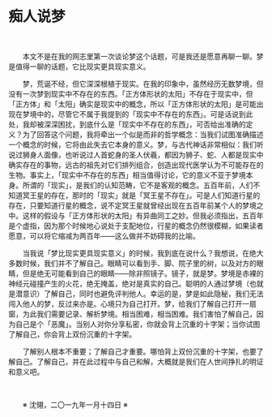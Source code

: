 # 痴人说梦

&emsp;&emsp;

&emsp;&emsp;本文不是在我的网志里第一次谈论梦这个话题，可是我还是愿意再聊一聊。梦是值得一聊的话题，它比现实更具现实意义。

&emsp;&emsp;梦，荒诞不经，但它深深根植于现实。在我的印象中，虽然经历无数梦境，但没有一次梦到现实中不存在的东西。「正方体形状的太阳」不存在于现实中，但「正方体」和「太阳」确实是现实中的概念，所以「正方体形状的太阳」是可能出现在梦境中的，尽管它不属于我提到的「现实中不存在的东西」。可是话说到此处，我却被深深困扰，到底什么是「现实中不存在的东西」，可否给出准确的定义？为了回答这个问题，我将牵出一个似是而非的哲学概念：当我们试图准确描述一个概念的时候，它将由此失去它本身的意义。梦，与古代神话非常相似：我们听说过狮身人面像，也听说过人首蛇身的圣人伏羲，都因为狮子、蛇、人都是现实中确实存在的事物，远古的祖先对它们排列组合，创造出现代医学认为不可能存在的生物。事实上，「现实中不存在的东西」相当值得讨论，它的意义不亚于梦境本身。所谓的「现实」，是我们的认知范畴，它不是客观的概念。五百年前，人们不知道冥王星的存在，那时的「现实」就是「冥王星不存在」。可是人们知道行星的存在，只要知道行星的概念，说不定冥王星就曾经出现在五百年前某个人的梦境之中。这样的假设与「正方体形状的太阳」有异曲同工之妙。但我必须指出，五百年是个虚指，因为那个时候地心说处于支配地位，行星的概念仍然很模糊，如果读者愿意，可以将它缩减为两百年——这么做并不妨碍我的比喻。

&emsp;&emsp;当我说「梦比现实更具现实意义」的时候，我到底在说什么？我想说，在绝大多数时候，我们并不了解自己。眼睛可以看到手、脚、院子里的树，以及对方的眼睛，但是绝无可能看到自己的眼睛——除非照镜子。镜子，就是梦。梦境是赤裸的神经元碰撞产生的火花，绝无掩盖，绝对是真实的自己。聪明的人通过梦境（也就是潜意识）了解自己，同时也避免评判他人。幸运的是，梦是如此隐秘，我们无法闯入他人的梦，反过来亦是。心境只为自己打开。梦，给我们了解自己打开一扇窗，为此我们需要记录、解析梦境。相当困难，相当困难。我们害怕了解自己，因为自己是个「恶魔」。当别人对你分享私密，你就会背上沉重的十字架；当你试图了解自己，你会背上双份沉重的十字架。

&emsp;&emsp;了解别人根本不重要；了解自己才重要。哪怕背上双份沉重的十字架，也要了解自己。了解自己，并在此过程中与自己和解，大概就是我们在人世间挣扎的明证和意义吧。

&emsp;&emsp;

&emsp;&emsp;※ 沈翎，二〇一九年一月十四日 ※